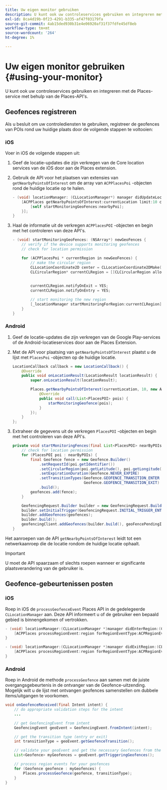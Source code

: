 ```yaml
---
title: Uw eigen monitor gebruiken
description: U kunt ook uw controleservices gebruiken en integreren met de Places Service met behulp van de API's voor de uitbreiding Plaatsen Service.
exl-id: 8ca4d19b-0f23-4291-b335-af47f03179fa
source-git-commit: 4ab15ded930b31e4e06920af31f37fdfe45df8eb
workflow-type: tm+mt
source-wordcount: '264'
ht-degree: 1%

---
```


# Uw eigen monitor gebruiken {#using-your-monitor}

U kunt ook uw controleservices gebruiken en integreren met de Places-service met behulp van de Places-API&#39;s.

## Geofences registreren

Als u besluit om uw controlediensten te gebruiken, registreer de geofences van POIs rond uw huidige plaats door de volgende stappen te voltooien:

### iOS

Voer in iOS de volgende stappen uit:

1. Geef de locatie-updates die zijn verkregen van de Core location services van de iOS door aan de Places extension.

1. Gebruik de API voor het plaatsen van extensies van `getNearbyPointsOfInterest` om de array van `ACPPlacesPoi` -objecten rond de huidige locatie op te halen.

   ```objective-c
   - (void) locationManager: (CLLocationManager*) manager didUpdateLocations: (NSArray<CLLocation*>*) locations {
       [ACPPlaces getNearbyPointsOfInterest:currentLocation limit:10 callback: ^ (NSArray<ACPPlacesPoi*>* _Nullable nearbyPoi) {
           [self startMonitoringGeoFences:nearbyPoi];
       }];
   }
   ```

1. Haal de informatie uit de verkregen `ACPPlacesPOI` -objecten en begin met het controleren van deze API&#39;s.

   ```objective-c
   - (void) startMonitoringGeoFences: (NSArray*) newGeoFences {
       // verify if the device supports monitoring geofences
       // check for location permission
   
       for (ACPPlacesPoi * currentRegion in newGeoFences) {
           // make the circular region
           CLLocationCoordinate2D center = CLLocationCoordinate2DMake(currentRegion.latitude, currentRegion.longitude);
           CLCircularRegion* currentCLRegion = [[CLCircularRegion alloc] initWithCenter:center
                                                                                 radius:currentRegion.radius
                                                                             identifier:currentRegion.identifier];
           currentCLRegion.notifyOnExit = YES;
           currentCLRegion.notifyOnEntry = YES;
   
           // start monitoring the new region
           [_locationManager startMonitoringForRegion:currentCLRegion];
       }
   }
   ```

### Android

1. Geef de locatie-updates die zijn verkregen van de Google Play-services of de Android-locatieservices door aan de Places Extension.

1. Met de API voor plaatsing van `getNearbyPointsOfInterest` plaatst u de lijst met `PlacesPoi` -objecten op de huidige locatie.

   ```java
   LocationCallback callback = new LocationCallback() {
       @Override
       public void onLocationResult(LocationResult locationResult) {
           super.onLocationResult(locationResult);
   
           Places.getNearbyPointsOfInterest(currentLocation, 10, new AdobeCallback<List<PlacesPOI>>() {
               @Override
               public void call(List<PlacesPOI> pois) {
                   starMonitoringGeofence(pois);
               }
           });
       }
   };
   ```

1. Extraheer de gegevens uit de verkregen `PlacesPOI` -objecten en begin met het controleren van deze API&#39;s.

   ```java
   private void startMonitoringFences(final List<PlacesPOI> nearByPOIs) {
       // check for location permission
       for (PlacesPOI poi : nearByPOIs) {
           final Geofence fence = new Geofence.Builder()
               .setRequestId(poi.getIdentifier())
               .setCircularRegion(poi.getLatitude(), poi.getLongitude(), poi.getRadius())
               .setExpirationDuration(Geofence.NEVER_EXPIRE)
               .setTransitionTypes(Geofence.GEOFENCE_TRANSITION_ENTER |
                                   Geofence.GEOFENCE_TRANSITION_EXIT)
               .build();
           geofences.add(fence);
       }
   
       GeofencingRequest.Builder builder = new GeofencingRequest.Builder();
       builder.setInitialTrigger(GeofencingRequest.INITIAL_TRIGGER_ENTER);
       builder.addGeofences(geofences);
       builder.build();
       geofencingClient.addGeofences(builder.build(), geoFencePendingIntent)
   }
   ```


Het aanroepen van de API `getNearbyPointsOfInterest` leidt tot een netwerkaanroep die de locatie rondom de huidige locatie ophaalt.

>[!IMPORTANT]
>
>U moet de API spaarzaam of slechts roepen wanneer er significante plaatsverandering van de gebruiker is.

## Geofence-gebeurtenissen posten

### iOS

Roep in iOS de `processGeofenceEvent` Places API in de gedelegeerde `CLLocationManager` aan. Deze API informeert u of de gebruiker een bepaald gebied is binnengekomen of vertrokken.

```objective-c
- (void) locationManager:(CLLocationManager *)manager didEnterRegion:(CLRegion *)region {
    [ACPPlaces processRegionEvent:region forRegionEventType:ACPRegionEventTypeEntry];
}

- (void) locationManager:(CLLocationManager *)manager didExitRegion:(CLRegion *)region {
    [ACPPlaces processRegionEvent:region forRegionEventType:ACPRegionEventTypeExit];
}
```

### Android

Roep in Android de methode `processGeofence` aan samen met de juiste overgangsgebeurtenis in de ontvanger van de Geofence-uitzending. Mogelijk wilt u de lijst met ontvangen geofences samenstellen om dubbele items/uitgangen te voorkomen.

```java
void onGeofenceReceived(final Intent intent) {
    // do appropriate validation steps for the intent
    ...

    // get GeofencingEvent from intent
    GeofencingEvent geoEvent = GeofencingEvent.fromIntent(intent);

    // get the transition type (entry or exit)
    int transitionType = geoEvent.getGeofenceTransition();

    // validate your geoEvent and get the necessary Geofences from the list
    List<Geofence> myGeofences = geoEvent.getTriggeringGeofences();

    // process region events for your geofences
    for (Geofence geofence : myGeofences) {
        Places.processGeofence(geofence, transitionType);
    }
}
```
